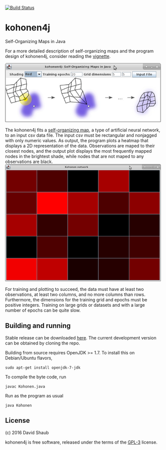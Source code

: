 [![Build Status](https://travis-ci.org/dashaub/kohonen4j.svg?branch=master)](https://travis-ci.org/dashaub/kohonen4j)
# kohonen4j
Self-Organizing Maps in Java

For a more detailed description of self-organizing maps and the program design of kohonen4j, consider reading the [vignette](VIGNETTE.md).

![alt text](GUI.png "User interface for constructing the Kohonen network")

The kohonen4j fits a [self-organizing map](https://en.wikipedia.org/wiki/Self-organizing_map), a type of artificial neural network, to an input csv data file. The input csv must be rectangular and nonjagged with only numeric values. As output, the program plots a heatmap that displays a 2D representation of the data. Observations are maped to their closest nodes, and the output plot displays the most frequently mapped nodes in the brightest shade, while nodes that are not maped to any observations are black.
![alt text](output.png "Output from a trained network on a 5x5 map")

For training and plotting to succeed, the data must have at least two observations, at least two columns, and no more columns than rows. Furthermore, the dimensions for the training grid and epochs must be positive integers. Training on large grids or datasets and with a large number of epochs can be quite slow. 


## Building and running
Stable release can be downloaded [here](https://github.com/dashaub/kohonen4j/releases).
The current development version can be obtained by cloning the repo.

Building from source requires OpenJDK >= 1.7. To install this on Debian/Ubuntu flavors,

```
sudo apt-get install openjdk-7-jdk
```

To compile the byte code, run 
```
javac Kohonen.java
```
Run as the program as usual
```
java Kohonen
```
## License
(c) 2016 David Shaub

kohonen4j is free software, released under the terms of the [GPL-3](http://www.gnu.org/licenses/gpl-3.0.en.html) license.
